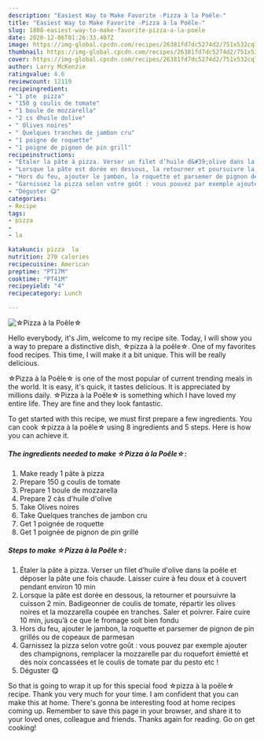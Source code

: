 ```yaml
---
description: "Easiest Way to Make Favorite ☆Pizza à la Poêle☆"
title: "Easiest Way to Make Favorite ☆Pizza à la Poêle☆"
slug: 1808-easiest-way-to-make-favorite-pizza-a-la-poele
date: 2020-12-06T01:26:33.407Z
image: https://img-global.cpcdn.com/recipes/26381fd7dc5274d2/751x532cq70/☆pizza-a-la-poele☆-photo-principale-de-la-recette.jpg
thumbnail: https://img-global.cpcdn.com/recipes/26381fd7dc5274d2/751x532cq70/☆pizza-a-la-poele☆-photo-principale-de-la-recette.jpg
cover: https://img-global.cpcdn.com/recipes/26381fd7dc5274d2/751x532cq70/☆pizza-a-la-poele☆-photo-principale-de-la-recette.jpg
author: Larry McKenzie
ratingvalue: 4.6
reviewcount: 12119
recipeingredient:
- "1 pte  pizza"
- "150 g coulis de tomate"
- "1 boule de mozzarella"
- "2 cs dhuile dolive"
- " Olives noires"
- " Quelques tranches de jambon cru"
- "1 poigne de roquette"
- "1 poigne de pignon de pin grill"
recipeinstructions:
- "Étaler la pâte à pizza. Verser un filet d’huile d&#39;olive dans la poêle et déposer la pâte une fois chaude. Laisser cuire à feu doux et à couvert pendant environ 10 min"
- "Lorsque la pâte est dorée en dessous, la retourner et poursuivre la cuisson 2 min. Badigeonner de coulis de tomate, répartir les olives noires et la mozzarella coupée en tranches. Saler et poivrer. Faire cuire 10 min, jusqu’à ce que le fromage soit bien fondu"
- "Hors du feu, ajouter le jambon, la roquette et parsemer de pignon de pin grillés ou de copeaux de parmesan"
- "Garnissez la pizza selon votre goût : vous pouvez par exemple ajouter des champignons, remplacer la mozzarelle par du roquefort émietté et des noix concassées et le coulis de tomate par du pesto etc !"
- "Déguster 😋"
categories:
- Recipe
tags:
- pizza
- 
- la

katakunci: pizza  la 
nutrition: 270 calories
recipecuisine: American
preptime: "PT17M"
cooktime: "PT41M"
recipeyield: "4"
recipecategory: Lunch

---
```



![☆Pizza à la Poêle☆](https://img-global.cpcdn.com/recipes/26381fd7dc5274d2/751x532cq70/☆pizza-a-la-poele☆-photo-principale-de-la-recette.jpg)

Hello everybody, it's Jim, welcome to my recipe site. Today, I will show you a way to prepare a distinctive dish, ☆pizza à la poêle☆. One of my favorites food recipes. This time, I will make it a bit unique. This will be really delicious.

☆Pizza à la Poêle☆ is one of the most popular of current trending meals in the world. It is easy, it's quick, it tastes delicious. It is appreciated by millions daily. ☆Pizza à la Poêle☆ is something which I have loved my entire life. They are fine and they look fantastic.




To get started with this recipe, we must first prepare a few ingredients. You can cook ☆pizza à la poêle☆ using 8 ingredients and 5 steps. Here is how you can achieve it.

<!--inarticleads1-->

##### The ingredients needed to make ☆Pizza à la Poêle☆:

1. Make ready 1 pâte à pizza
1. Prepare 150 g coulis de tomate
1. Prepare 1 boule de mozzarella
1. Prepare 2 càs d&#39;huile d&#39;olive
1. Take  Olives noires
1. Take  Quelques tranches de jambon cru
1. Get 1 poignée de roquette
1. Get 1 poignée de pignon de pin grillé




<!--inarticleads2-->

##### Steps to make ☆Pizza à la Poêle☆:

1. Étaler la pâte à pizza. Verser un filet d’huile d&#39;olive dans la poêle et déposer la pâte une fois chaude. Laisser cuire à feu doux et à couvert pendant environ 10 min
1. Lorsque la pâte est dorée en dessous, la retourner et poursuivre la cuisson 2 min. Badigeonner de coulis de tomate, répartir les olives noires et la mozzarella coupée en tranches. Saler et poivrer. Faire cuire 10 min, jusqu’à ce que le fromage soit bien fondu
1. Hors du feu, ajouter le jambon, la roquette et parsemer de pignon de pin grillés ou de copeaux de parmesan
1. Garnissez la pizza selon votre goût : vous pouvez par exemple ajouter des champignons, remplacer la mozzarelle par du roquefort émietté et des noix concassées et le coulis de tomate par du pesto etc !
1. Déguster 😋




So that is going to wrap it up for this special food ☆pizza à la poêle☆ recipe. Thank you very much for your time. I am confident that you can make this at home. There's gonna be interesting food at home recipes coming up. Remember to save this page in your browser, and share it to your loved ones, colleague and friends. Thanks again for reading. Go on get cooking!
